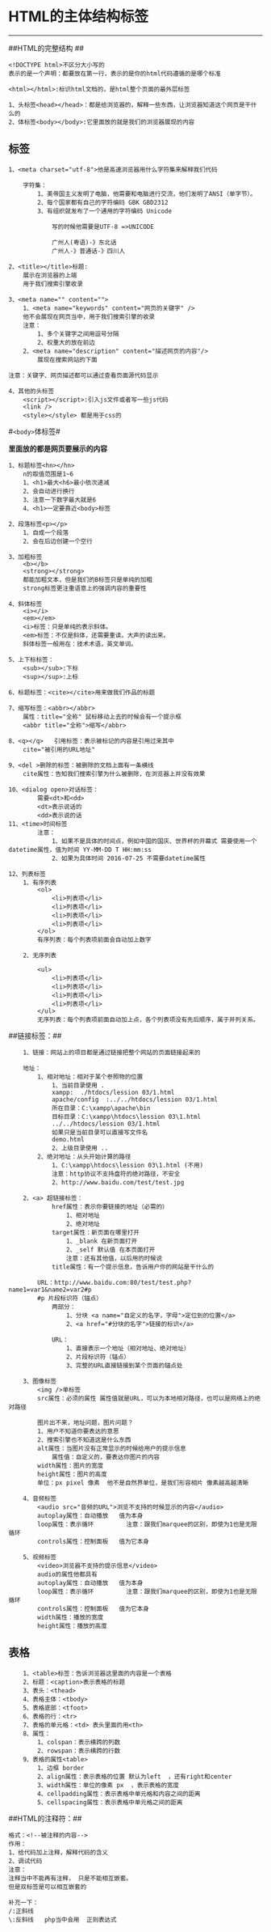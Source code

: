 # HTML的主体结构标签 #


----------

##HTML的完整结构  ##

			
	<!DOCTYPE html>不区分大小写的
	表示的是一个声明：都要放在第一行，表示的是你的html代码遵循的是哪个标准
	
	<html></html>:标识html文档的，是html整个页面的最外层标签

	1、头标签<head></head>：都是给浏览器的，解释一些东西，让浏览器知道这个网页是干什么的
	2、体标签<body></body>:它里面放的就是我们的浏览器展现的内容

## <head>标签 ##


	1、<meta charset="utf-8">他是高速浏览器用什么字符集来解释我们代码
		
		字符集：
			1、美帝国主义发明了电脑，他需要和电脑进行交流，他们发明了ANSI（单字节）。
			2、每个国家都有自己的字符编码 GBK GBD2312
			3、有组织就发布了一个通用的字符编码 Unicode
			
				写的时候他需要是UTF-8 =>UNICODE
				
				广州人(粤语)-》东北话
				广州人-》普通话-》四川人

	2、<title></title>标题:
		展示在浏览器的上端
		用于我们搜索引擎收录

	3、<meta name="" content="">
		1、<meta name="keywords" content="网页的关键字" />
		他不会展现在网页当中，用于我们搜索引擎的收录
		注意：
			1、多个关键字之间用逗号分隔
			2、权重大的放在前边
		2、<meta name="description" content="描述网页的内容"/>
			展现在搜索网站的下面

	注意：关键字、网页描述都可以通过查看页面源代码显示
	
	4、其他的头标签
		<script></script>:引入js文件或者写一些js代码
		<link />
		<style></style> 都是用于css的

#`<body>`体标签#

**里面放的都是网页要展示的内容**
	
	1、标题标签<hn></hn>
		n的取值范围是1~6
		1、<h1>最大<h6>最小依次递减
		2、会自动进行换行
		3、注意一下数字最大就是6
		4、<h1>一定要靠近<body>标签

	2、段落标签<p></p>
		1、自成一个段落
		2、会在后边创建一个空行

	3、加粗标签
		<b></b>
		<strong></strong>
		都能加粗文本，但是我们的B标签只是单纯的加粗
		strong标签更注重语意上的强调内容的重要性

	4、斜体标签
		<i></i>
		<em></em>
		<i>标签：只是单纯的表示斜体。
		<em>标签：不仅是斜体，还需要重读。大声的读出来。
		斜体标签一般用在：技术术语，英文单词。

	5、上下标标签：
		<sub></sub>:下标
		<sup></sup>:上标

	6、标题标签：<cite></cite>用来做我们作品的标题

	7、缩写标签：<abbr></abbr>
		属性：title="全称" 鼠标移动上去的时候会有一个提示框
		<abbr title="全称">缩写</abbr>

	8、<q></q>	引用标签：表示被标记的内容是引用过来其中
		cite="被引用的URL地址"	
		
	9、<del >删除的标签：被删除的文档上面有一条横线
		cite属性：告知我们搜索引擎为什么被删除，在浏览器上并没有效果

	10、<dialog open>对话标签：
			需要<dt>和<dd>
			<dt>表示说话的
			<dd>表示说的话
	11、<time>时间标签
			注意：
				1、如果不是具体的时间点，例如中国的国庆、世界杯的开幕式 需要使用一个datetime属性，值为时间 YY-MM-DD T HH:mm:ss
				2、如果为具体时间 2016-07-25 不需要datetime属性

	12、列表标签
		1、有序列表
			<ol>
				<li>列表项</li>
				<li>列表项</li>
				<li>列表项</li>
				<li>列表项</li>
			</ol>
			有序列表：每个列表项前面会自动加上数字
			
		2、无序列表
		
			<ul>
				<li>列表项</li>
				<li>列表项</li>
				<li>列表项</li>
				<li>列表项</li>
			</ul>
			无序列表：每个列表项前面自动加上点，各个列表项没有先后顺序，属于并列关系。

##链接标签：##

		1、链接：网站上的项目都是通过链接把整个网站的页面链接起来的
		
		地址：
			1、相对地址：相对于某个参照物的位置
				1、当前目录使用 .
				xampp:	./htdocs/lession 03/1.html
				apache/config  :../../htdocs/lession 03/1.html
				所在目录：C:\xampp\apache\bin
				目标目录：C:\xampp\htdocs\lession 03\1.html
				../../htdocs/lession 03/1.html
				如果只是当前目录可以直接写文件名
				demo.html
				2、上级目录使用 ..
			2、绝对地址：从头开始计算的路径
				1、C:\xampp\htdocs\lession 03\1.html (不用)
				注意：http协议不支持盘符的绝对路径，不安全
				2、http://www.baidu.com/test/test.jpg

		2、<a> 超链接标签：
				href属性：表示你要链接的地址（必需的）
					1、相对地址
					2、绝对地址
				target属性：新页面在哪里打开
					1、_blank 在新页面打开
					2、_self	默认值 在本页面打开
					注意：还有其他值，以后用的时候说
				title属性：有一个提示信息，告诉用户你的网站是干什么的
			
			URL：http://www.baidu.com:80/test/test.php?name1=var1&name2=var2#p
			#p 片段标识符（锚点）
				两部分：
					1、分块 <a name="自定义的名字，字母">定位到的位置</a>
					2、<a href="#分块的名字">链接的标识</a>
					
				URL：
					1、直接表示一个地址（相对地址、绝对地址）
					2、片段标识符（锚点）
					3、完整的URL直接链接到某个页面的锚点处
					
		3、图像标签
			<img />单标签
			src属性：必须的属性 属性值就是URL，可以为本地相对路径，也可以是网络上的绝对路径
			
			图片出不来，地址问题，图片问题？
			1、用户不知道你要表达的意思
			2、搜索引擎也不知道这是什么东西
			alt属性：当图片没有正常显示的时候给用户的提示信息
				属性值：自定义的，要表达你图片的内容
			width属性：图片的宽度
			height属性：图片的高度
			单位：px pixel 像素  他不是自然界单位，是我们形容相片 像素越高越清晰

		4、音频标签
			<audio src="音频的URL">浏览不支持的时候显示的内容</audio>
			autoplay属性：自动播放   值为本身
			loop属性：表示循环			注意：跟我们marquee的区别，即使为1也是无限循环
			controls属性：控制面板   值为它本身

		5、视频标签
			<video>浏览器不支持的提示信息</video>
			audio的属性他都具有
			autoplay属性：自动播放   值为本身
			loop属性：表示循环			注意：跟我们marquee的区别，即使为1也是无限循环
			controls属性：控制面板   值为它本身
			width属性：播放的宽度
			height属性：播放的高度
			
## 表格 ##

		1、<table>标签：告诉浏览器这里面的内容是一个表格
		2、标题：<caption>表示表格的标题
		3、表头：<thead>
		4、表格主体：<tbody>
		5、表格底部：<tfoot>
		6、表格的行：<tr>
		7、表格的单元格：<td> 表头里面的用<th>
		8、属性：
			1、colspan：表示横跨的列数
			2、rowspan：表示横跨的行数
		9、表格的属性<table>
			1、边框 border
			2、align属性：表示表格的位置 默认为left  ，还有right和center
			3、width属性：单位的像素 px  ，表示表格的宽度
			4、cellpadding属性：表示表格中单元格和内容之间的距离
			5、cellspacing属性：表示表格中单元格之间的距离
				
				
##HTML的注释符：##

	格式：<!--被注释的内容-->
	作用：
	1、给代码加上注释，解释代码的含义
	2、调试代码
	注意：
	注释当中不能再有注释， 只是不能相互嵌套。
	但是双标签是可以相互嵌套的
	
	补充一下：
	/:正斜线 
	\:反斜线   php当中会用  正则表达式				